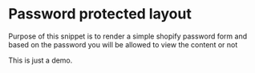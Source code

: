 # Password protected layout

Purpose of this snippet is to render a simple shopify password form and based on the password you will be allowed to view the content or not

This is just a demo.
 
